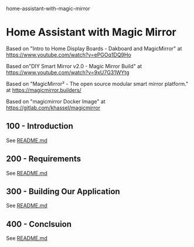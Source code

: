 home-assistant-with-magic-mirror
# Home Assistant with Magic Mirror

Based on "Intro to Home Display Boards - Dakboard and MagicMirror" at https://www.youtube.com/watch?v=ePGOq1DQ9Ho

Based on"DIY Smart Mirror v2.0 - Magic Mirror Build" at https://www.youtube.com/watch?v=9xU7G31WYtg

Based on "MagicMirror² - The open source modular smart mirror platform." at https://magicmirror.builders/

Based on "magicmirror Docker Image" at https://gitlab.com/khassel/magicmirror

## 100 - Introduction

See [README.md](./100/README.md)

## 200 - Requirements

See [README.md](./200/README.md)

## 300 - Building Our Application

See [README.md](./300/README.md)

## 400 - Conclsuion

See [README.md](./400/README.md)
